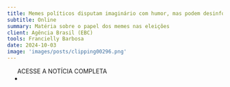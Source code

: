 ```yaml
---
title: Memes políticos disputam imaginário com humor, mas podem desinformar
subtitle: Online
summary: Matéria sobre o papel dos memes nas eleições
client: Agência Brasil (EBC)
tools: Francielly Barbosa
date: 2024-10-03
image: 'images/posts/clipping00296.png'
---
```


<div class="post__share"><ul class="share__list list-reset">ACESSE A NOTÍCIA COMPLETA<li class="share__item" style="margin-left: 10px"><a class="share__link share__facebook" style="background: #fa5657" href="https://agenciabrasil.ebc.com.br/politica/noticia/2024-10/memes-politicos-disputam-imaginario-com-humor-mas-podem-desinformar" title="Link" rel="nofolow"><i class="fa-solid fa-link"></i></a></li></ul></div>
<!-- <div class="gallery-box"><div class="gallery"><img src="/clipping/images/example-1.jpg" loading="lazy" alt="Project"><img src="/clipping/images/example-2.jpg" loading="lazy" alt="Project"></div><em>Gallery / <a href="https://www.freepik.com/" target="_blank">Freepic</a></em></div> -->
